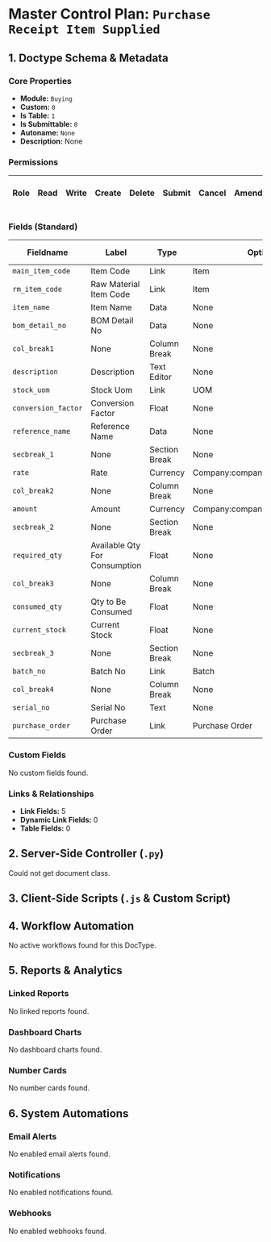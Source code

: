 # Master Control Plan: `Purchase Receipt Item Supplied`

## 1. Doctype Schema & Metadata

### Core Properties
- **Module:** `Buying`
- **Custom:** `0`
- **Is Table:** `1`
- **Is Submittable:** `0`
- **Autoname:** `None`
- **Description:** None

### Permissions
| Role | Read | Write | Create | Delete | Submit | Cancel | Amend | Report | Import | Export | Print | Email | Share | Set User Perms |
|---|---|---|---|---|---|---|---|---|---|---|---|---|---|---|


### Fields (Standard)
| Fieldname | Label | Type | Options | Required | Hidden | Read Only | Default | Description |
|---|---|---|---|---|---|---|---|---|
| `main_item_code` | Item Code | Link | Item |  |  | ✅ | None | None |
| `rm_item_code` | Raw Material Item Code | Link | Item |  |  | ✅ | None | None |
| `item_name` | Item Name | Data | None |  |  | ✅ | None | None |
| `bom_detail_no` | BOM Detail No | Data | None |  | ✅ | ✅ | None | None |
| `col_break1` | None | Column Break | None |  |  |  | None | None |
| `description` | Description | Text Editor | None |  |  | ✅ | None | None |
| `stock_uom` | Stock Uom | Link | UOM |  |  | ✅ | None | None |
| `conversion_factor` | Conversion Factor | Float | None |  | ✅ | ✅ | None | None |
| `reference_name` | Reference Name | Data | None |  | ✅ | ✅ | None | None |
| `secbreak_1` | None | Section Break | None |  |  |  | None | None |
| `rate` | Rate | Currency | Company:company:default_currency |  |  | ✅ | None | None |
| `col_break2` | None | Column Break | None |  |  |  | None | None |
| `amount` | Amount | Currency | Company:company:default_currency |  |  | ✅ | None | None |
| `secbreak_2` | None | Section Break | None |  |  |  | None | None |
| `required_qty` | Available Qty For Consumption | Float | None |  |  | ✅ | None | None |
| `col_break3` | None | Column Break | None |  |  |  | None | None |
| `consumed_qty` | Qty to Be Consumed | Float | None | ✅ |  |  | None | None |
| `current_stock` | Current Stock | Float | None |  |  | ✅ | None | None |
| `secbreak_3` | None | Section Break | None |  |  |  | None | None |
| `batch_no` | Batch No | Link | Batch |  |  |  | None | None |
| `col_break4` | None | Column Break | None |  |  |  | None | None |
| `serial_no` | Serial No | Text | None |  |  |  | None | None |
| `purchase_order` | Purchase Order | Link | Purchase Order |  | ✅ | ✅ | None | None |


### Custom Fields
No custom fields found.


### Links & Relationships
- **Link Fields:** 5
- **Dynamic Link Fields:** 0
- **Table Fields:** 0

## 2. Server-Side Controller (`.py`)
Could not get document class.


## 3. Client-Side Scripts (`.js` & Custom Script)




## 4. Workflow Automation
No active workflows found for this DocType.


## 5. Reports & Analytics
### Linked Reports
No linked reports found.


### Dashboard Charts
No dashboard charts found.


### Number Cards
No number cards found.


## 6. System Automations
### Email Alerts
No enabled email alerts found.


### Notifications
No enabled notifications found.


### Webhooks
No enabled webhooks found.
